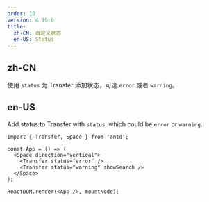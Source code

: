 ```yaml
---
order: 10
version: 4.19.0
title:
  zh-CN: 自定义状态
  en-US: Status
---
```


## zh-CN

使用 `status` 为 Transfer 添加状态，可选 `error` 或者 `warning`。

## en-US

Add status to Transfer with `status`, which could be `error` or `warning`.

```tsx
import { Transfer, Space } from 'antd';

const App = () => (
  <Space direction="vertical">
    <Transfer status="error" />
    <Transfer status="warning" showSearch />
  </Space>
);

ReactDOM.render(<App />, mountNode);
```
